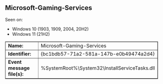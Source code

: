 ## Microsoft-Gaming-Services

Seen on:
* Windows 10 (1903, 1909, 2004, 20H2)
* Windows 11 (21H2)

<table border="1" class="docutils">
  <tbody>
    <tr>
      <td><b>Name:</b></td>
      <td>Microsoft-Gaming-Services</td>
    </tr>
    <tr>
      <td><b>Identifier:</b></td>
      <td>{bc1bdb57-71a2-581a-147b-e0b49474a2d4}</td>
    </tr>
    <tr>
      <td><b>Event message file(s):</b></td>
      <td>%SystemRoot%\System32\InstallServiceTasks.dll</td>
    </tr>
  </tbody>
</table>

&nbsp;

